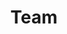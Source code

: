 ---
title: "Team"
description: Beskrivelse af hvad siden handler om.
eleventyNavigation:
  title: Team
  key: team
  order: 5
---